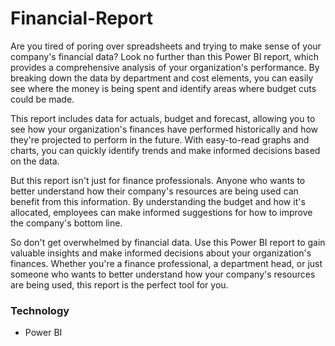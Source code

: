 # Financial-Report

Are you tired of poring over spreadsheets and trying to make sense of your company's financial data? Look no further than this Power BI report, which provides a comprehensive analysis of your organization's performance. By breaking down the data by department and cost elements, you can easily see where the money is being spent and identify areas where budget cuts could be made.

This report includes data for actuals, budget and forecast, allowing you to see how your organization's finances have performed historically and how they're projected to perform in the future. With easy-to-read graphs and charts, you can quickly identify trends and make informed decisions based on the data.

But this report isn't just for finance professionals. Anyone who wants to better understand how their company's resources are being used can benefit from this information. By understanding the budget and how it's allocated, employees can make informed suggestions for how to improve the company's bottom line.

So don't get overwhelmed by financial data. Use this Power BI report to gain valuable insights and make informed decisions about your organization's finances. Whether you're a finance professional, a department head, or just someone who wants to better understand how your company's resources are being used, this report is the perfect tool for you.


### Technology
* Power BI
